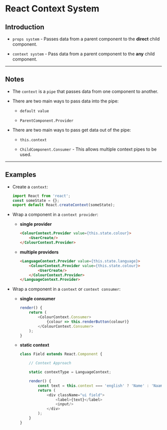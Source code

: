 # React Context System

## Introduction

* `props system` - Passes data from a parent component to the __direct__ child component.

* `context system` - Pass data from a parent component to the __any__ child component.

---

## Notes

* The `context` is a `pipe` that passes data from one component to another.

* There are two main ways to pass data into the pipe:

    * `default value`

    * `ParentComponent.Provider`

* There are two main ways to pass get data out of the pipe:

    * `this.context`

    * `ChildComponent.Consumer` - This allows multiple context pipes to be used.

---

## Examples

* Create a `context`:

    ```javascript
    import React from 'react';
    const someState = {};
    export default React.createContext(someState);
    ```

* Wrap a component in a `context provider`:

    * __single provider__

        ```html
        <ColourContext.Provider value={this.state.colour}>
            <UserCreate/>
        </ColourContext.Provider>
        ```

    * __multiple providers__

        ```html
        <LanguageContext.Provider value={this.state.language}>
            <ColourContext.Provider value={this.state.colour}>
                <UserCreate/>
            </ColourContext.Provider>
        </LanguageContext.Provider>
        ```

* Wrap a component in a `context` or `context consumer`:

    * __single consumer__   

        ```javascript
        render() {
            return (
                <ColourContext.Consumer>
                    {colour => this.renderButton(colour)}
                </ColourContext.Consumer>
            );
        }    
        ```

    * __static context__

        ```javascript
        class Field extends React.Component {

            // Context Approach

            static contextType = LanguageContext;

            render() {
                const text = this.context === 'english' ? 'Name' : 'Naam'
                return (
                    <div className="ui field">
                        <label>{text}</label>
                        <input/>
                    </div>
                );
            }
        }
        ```
